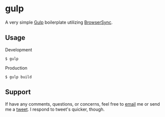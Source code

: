 # gulp
A very simple [Gulp](http://gulpjs.com/) boilerplate utilizing [BrowserSync](https://browsersync.io/).

## Usage

Development

```
$ gulp
```

Production

```
$ gulp build
```

## Support
If have any comments, questions, or concerns, feel free to [email](mailto:hi@mtk.me) me or send me a [tweet](http://twitter.com/_mkos).  I respond to tweet's quicker, though.
